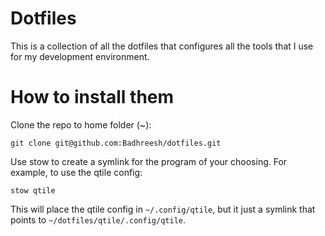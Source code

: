 # Dotfiles
This is a collection of all the dotfiles that configures all the tools that I use for my development environment.

# How to install them
Clone the repo to home folder (~):
```
git clone git@github.com:Badhreesh/dotfiles.git
```
Use stow to create a symlink for the program of your choosing. For example, to use the qtile config:
```
stow qtile
```
This will place the qtile config in `~/.config/qtile`, but it just a symlink that points to `~/dotfiles/qtile/.config/qtile`.
